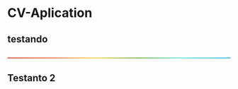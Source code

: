 # CV-Aplication 
<h2>testando</h2>
 <p><img src="./src/assets/rainbow-readme.png" alt="-----------------------------------------------------" /></p>
 <h2>Testanto 2</h2>